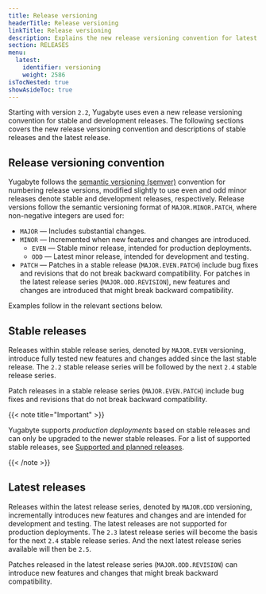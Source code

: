 ```yaml
---
title: Release versioning
headerTitle: Release versioning
linkTitle: Release versioning
description: Explains the new release versioning convention for latest and stable releases.
section: RELEASES
menu:
  latest:
    identifier: versioning
    weight: 2586
isTocNested: true
showAsideToc: true
---
```


Starting with version `2.2`, Yugabyte uses even a new release versioning convention for stable and development releases. The following sections covers the new release versioning convention and descriptions of stable releases and the latest release.

## Release versioning convention

Yugabyte follows the [semantic versioning (semver)](https://semver.org) convention for numbering release versions, modified slightly to use even and odd minor releases denote stable and development releases, respectively. Release versions follow the semantic versioning format of `MAJOR.MINOR.PATCH`, where non-negative integers are used for:

- `MAJOR` — Includes substantial changes.
- `MINOR` — Incremented when new features and changes are introduced.
  - `EVEN` — Stable minor release, intended for production deployments.
  - `ODD` — Latest minor release, intended for development and testing.
- `PATCH` — Patches in a stable release (`MAJOR.EVEN.PATCH`) include bug fixes and revisions that do not break backward compatibility. For patches in the latest release series (`MAJOR.ODD.REVISION`), new features and changes are introduced that might break backward compatibility.

Examples follow in the relevant sections below.

## Stable releases

Releases within stable release series, denoted by `MAJOR.EVEN` versioning, introduce fully tested new features and changes added since the last stable release. The `2.2` stable release series will be followed by the next `2.4` stable release series.

Patch releases in a stable release series (`MAJOR.EVEN.PATCH`) include bug fixes and revisions that do not break backward compatibility.

{{< note title="Important" >}}

Yugabyte supports *production deployments* based on stable releases and can only be upgraded to the newer stable releases. For a list of supported stable releases, see [Supported and planned releases](../releases-overview/#supported-stable-releases).

{{< /note >}}

## Latest releases

Releases within the latest release series, denoted by `MAJOR.ODD` versioning, incrementally introduces new features and changes and are intended for development and testing. The latest releases are not supported for production deployments. The `2.3` latest release series will become the basis for the next `2.4` stable release series. And the next latest release series available will then be `2.5`.

Patches released in the latest release series (`MAJOR.ODD.REVISION`) can introduce new features and changes that might break backward compatibility.
